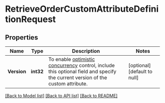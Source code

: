 # RetrieveOrderCustomAttributeDefinitionRequest

## Properties
Name | Type | Description | Notes
------------ | ------------- | ------------- | -------------
**Version** | **int32** | To enable [optimistic concurrency](https://developer.squareup.com/docs/build-basics/common-api-patterns/optimistic-concurrency) control, include this optional field and specify the current version of the custom attribute. | [optional] [default to null]

[[Back to Model list]](../README.md#documentation-for-models) [[Back to API list]](../README.md#documentation-for-api-endpoints) [[Back to README]](../README.md)

